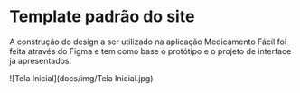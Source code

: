 # Template padrão do site

A construção do design a ser utilizado na aplicação Medicamento Fácil foi feita através do Figma e tem como base o protótipo e o projeto de interface já apresentados.

![Tela Inicial](docs/img/Tela Inicial.jpg)
